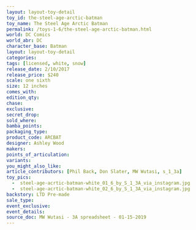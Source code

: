 ```yaml
---
layout: layout-toy-detail 
toy_id: the-steel-age-arctic-batman
toy_name: The Steel Age Arctic Batman
permalink: /toys-1-6/the-steel-age-arctic-batman.html
world: DC Comics
world_abr: DC
character_base: Batman
layout: layout-toy-detail
categories: 
tags: [licensed, white, snow]
release_date: 2/10/2017
release_price: $240 
scale: one sixth
size: 12 inches
comes_with: 
edition_qty: 
chase: 
exclusive: 
secret_drop: 
sold_where: 
bamba_points: 
packaging_type: 
product_code: ARCBAT
designer: Ashley Wood
makers: 
points_of_articulation: 
variants: 
you_might_also_like: 
article_contributors: [Phil Back, Don Slater, MW Wutasi, s_1_3a]
toy_pics: 
  -  steel-age-acrtic-batman-white_01_6_by_S_1_3A_via_instagram.jpg
  -  steel-age-acrtic-batman-white_02_6_by_S_1_3A_via_instagram.jpg
backstory: LTD Pre-made
sale_type: 
event_exclusive: 
event_details: 
source_doc: MW Wutasi - 3A spreadsheet - 01-15-2019
---
```

